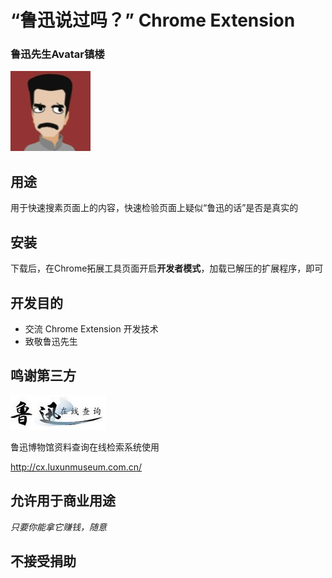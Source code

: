 # “鲁迅说过吗？” Chrome Extension
### 鲁迅先生Avatar镇楼
![lx](./images/lx-128.png)
## 用途
用于快速搜素页面上的内容，快速检验页面上疑似“鲁迅的话”是否是真实的
## 安装
下载后，在Chrome拓展工具页面开启**开发者模式**，加载已解压的扩展程序，即可
## 开发目的
* 交流 Chrome Extension 开发技术
* 致敬鲁迅先生
## 鸣谢第三方
![luxun](./images/luxun.jpg)

鲁迅博物馆资料查询在线检索系统使用

http://cx.luxunmuseum.com.cn/
## 允许用于商业用途
*只要你能拿它赚钱，随意*
## 不接受捐助
